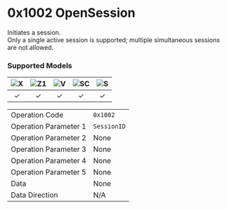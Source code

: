 # 0x1002 OpenSession

Initiates a session.  
Only a single active session is supported; multiple simultaneous sessions are not allowed.  

### Supported Models
| ![X](https://img.shields.io/badge/X-purple) | ![Z1](https://img.shields.io/badge/Z1-blue) | ![V](https://img.shields.io/badge/V-green) | ![SC](https://img.shields.io/badge/SC-orange) | ![S](https://img.shields.io/badge/S-red) |
|:-:|:-:|:-:|:-:|:-:|
| ✓ | ✓ | ✓ | ✓ | ✓ |

| | |
|:--|:--|
| Operation Code | `0x1002` |
| Operation Parameter 1 | `SessionID` |
| Operation Parameter 2 | None |
| Operation Parameter 3 | None |
| Operation Parameter 4 | None |
| Operation Parameter 5 | None |
| Data | None |
| Data Direction | N/A |
